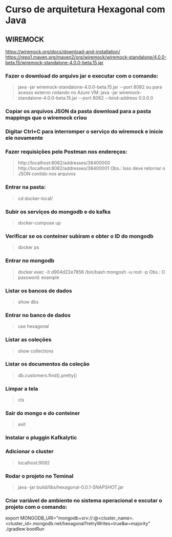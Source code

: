 # Curso de arquitetura Hexagonal com Java

## WIREMOCK
https://wiremock.org/docs/download-and-installation/
https://repo1.maven.org/maven2/org/wiremock/wiremock-standalone/4.0.0-beta.15/wiremock-standalone-4.0.0-beta.15.jar

### Fazer o download do arquivo jar e executar com o comando:
>java -jar wiremock-standalone-4.0.0-beta.15.jar --port 8082
> ou para acesso externo rodando no Azure VM:
> java -jar wiremock-standalone-4.0.0-beta.15.jar --port 8082 --bind-address 0.0.0.0

### Copiar os arquivos JSON da pasta download para a pasta mappings que o wiremock criou
### Digitar Ctrl+C para interromper o serviço do wiremock e inicie ele novamente
### Fazer requisições pelo Postman nos endereços:
>http://localhost:8082/addresses/38400000
>http://localhost:8082/addresses/38400001
Obs.: Isso deve retornar o JSON contido nos arquivos

### Entrar na pasta:
>cd docker-local/
### Subir os serviços do mongodb e do kafka
>docker-compose up

### Verificar se os conteiner subiram e obter o ID do mongodb
>docker ps

### Entrar no mongodb 
>docker exec -it d904d22e7856 /bin/bash
>mongosh -u root -p
Obs.: O password: example
### Listar os bancos de dados
>show dbs
### Entrar no banco de dados
>use hexagonal
### Listar as coleções
>show collections
### Listar os documentos da coleção
>db.customers.find().pretty()
### Limpar a tela
>cls
### Sair do mongo e do conteiner
>exit

### Instalar o pluggin Kafkalytic
### Adicionar o cluster
>localhost:9092

### Rodar o projeto no Teminal
>java -jar build/libs/hexagonal-0.0.1-SNAPSHOT.jar

### Criar variável de ambiente no sistema operacional e excutar o projeto com o comando:
export MONGODB_URI="mongodb+srv://<user>:<password>@<cluster_name>.<cluster_id>.mongodb.net/hexagonal?retryWrites=true&w=majority"
./gradlew bootRun